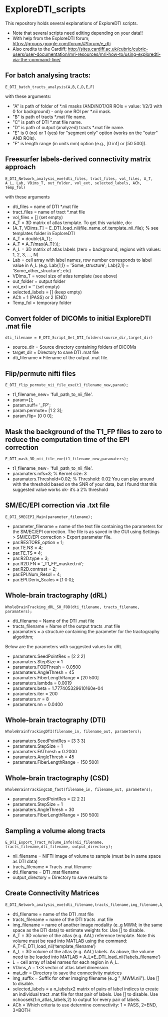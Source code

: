 # ExploreDTI_scripts
This repository holds several explanations of ExploreDTI scripts.
* Note that several scripts need editing depending on your data!!
* With help from the ExploreDTI forum; https://groups.google.com/forum/#!forum/e_dti
* Also credits to the Cardiff; http://sites.cardiff.ac.uk/cubric/cubric-users/user-documentation/mri-resources/mri-how-to/using-exploredti-via-the-command-line/

## For batch analysing tracts:
```
E_DTI_batch_tracts_analysis(A,B,C,D,E,F) 
```
with these arguments:
* "A" is path of folder of *.nii masks (AND/NOT/OR ROIs = value: 1/2/3 with 0 for background) - only one ROI per *.nii mask.
* "B" is path of tracts *.mat file name.
* "C" is path of DTI *.mat file name.
* "D" is path of output (analyzed) tracts *.mat file name.
* "E" is 0 (no) or 1 (yes) for "segment only" option (works on the "outer" AND ROIs).
* "F" is length range (in units mm) option (e.g., [0 inf] or [50 500]).

## Freesurfer labels-derived connectivity matrix approach
```
E_DTI_Network_analysis_exe(dti_files, tract_files, vol_files, A_T, A_L, Lab, VDims_T, out_folder, vol_ext, selected_labels, ACh, Temp_fol)
```
with these arguments
* dti_files = name of DTI *.mat file
* tract_files = name of tract *.mat file
* vol_files = [] (set empty)
* A_T = 3D matrix of atlas template. To get this variable, do:
* [A_T, VDims_T] = E_DTI_load_nii(file_name_of_template_nii_file); % see templates folder in ExploreDTI
* A_T = double(A_T);
* A_T = A_T/max(A_T(:));
* A_L = 3D matrix of atlas labels (zero = background, regions with values: 1, 2, 3, …, N)
* Lab = cell array with label names, row number corresponds to label value in A_L (e.g. Lab{1,1} = 'Some_structure'; Lab{2,1} = 'Some_other_structure'; etc)
* VDims_T  = voxel size of atlas template (see above)
* out_folder = output folder
* vol_ext = ‘’ (set empty)
* selected_labels = [] (keep empty)
* ACh = 1 (PASS) or 2 (END)
* Temp_fol = temporary folder

## Convert folder of DICOMs to initial ExploreDTI .mat file
```
dti_filename = E_DTI_Script_Get_DTI_folders(source_dir,target_dir)
```
* source_dir = Source directory containing folders of DICOMs
* target_dir = Directory to save DTI .mat file
* dti_filename = Filename of the output .mat file.

## Flip/permute nifti files
```
E_DTI_flip_permute_nii_file_exe(t1_filename_new,param);
```
* t1_filename_new= 'full_path_to_nii_file'.
* param=[];
* param.suff= '_FP';
* param.permute= [1 2 3];
* param.flip= [0 0 0];

## Mask the background of the T1_FP files to zero to reduce the computation time of the EPI correction
```
E_DTI_mask_3D_nii_file_exe(t1_filename_new,paramaters);
```
* t1_filename_new= 'full_path_to_nii_file'.
* paramaters.mfs=3; % Kernel size: 3     
* paramaters.Threshold=0.02; % Threshold: 0.02
You can play around with the threshold based on the SNR of your data, but I found that this suggested value works ok- it’s a 2% threshold

## SM/EC/EPI correction via .txt file
```
E_DTI_SMECEPI_Main(parameter_filename);
```
* parameter_filename = name of the text file containing the parameters for the SM/EC/EPI correction. The file is as saved in the GUI using Settings > SM/EC/EPI correction > Export parameter file. 
* par.RESTORE_option = 1;
* par.TE.NS = 4;
* par.TE.TS = 4;
* par.R2D.type = 3;
* par.R2D.FN = '_T1_FP_masked.nii';
* par.R2D.contrast = 2;
* par.EPI.Num_Resol = 4;
* par.EPI.Deriv_Scales = [1  0  0];

## Whole-brain tractography (dRL)
```
WholeBrainTracking_dRL_SH_FOD(dti_filename, tracts_filename, paramaters);
```
* dti_filename = Name of the DTI .mat file
* tracts_filename = Name of the output tracts .mat file
* paramaters = a structure containing the parameter for the tractography algorithm;

Below are the parameters with suggested values for dRL
* paramaters.SeedPointRes = [2 2 2]
* paramaters.StepSize = 1
* paramaters.FODThresh = 0.0500
* paramaters.AngleThresh = 45
* paramaters.FiberLengthRange = [20 500]
* paramaters.lambda = 0.0019
* paramaters.beta = 1.777405329610160e-04
* paramaters.iter = 200
* paramaters.rr = 8
* paramaters.nn = 0.0400


## Whole-brain tractography (DTI)
```
WholeBrainTrackingDTI(filename_in, filename_out, parameters);
```
* paramaters.SeedPointRes = [3 3 3]
* paramaters.StepSize = 1
* paramaters.FAThresh = 0.2000
* paramaters.AngleThresh = 45
* paramaters.FiberLengthRange = [50 500]

## Whole-brain tractography (CSD)
```
WholeBrainTrackingCSD_fast(filename_in, filename_out, parameters);
```
* paramaters.SeedPointRes = [2 2 2]
* paramaters.StepSize = 1
* paramaters.AngleThresh = 30
* paramaters.FiberLengthRange = [50 500]

## Sampling a volume along tracts
```
E_DTI_Export_Tract_Volume_Info(nii_filename, tracts_filename,dti_filename, output_directory);
```
* nii_filename = NIFTI image of volume to sample (must be in same space as DTI data)
* tracts_filename = Tracts .mat filename
* dti_filename = DTI .mat filename
* output_directory = Directory to save results to

## Create Connectivity Matrices
```
E_DTI_Network_analysis_exe(dti_filename,tracts_filename,img_filename,A_T,A_L,L,VDims_A,mat_dir,img_suffix,selected_labels,ACh);
```
* dti_filename = name of the DTI .mat file
* tracts_filename = name of the DTI tracts .mat file
* img_filename = name of another image modality (e..g MWM; in the same space as the DTI data) to estimate weights for. Use [] to disable.
* A_T = 3D volume of the atlas (e.g. AAL) reference template. Note this volume must be read into MATLAB using the command: A_T=E_DTI_load_nii(‘template_filename’)
* A_L = 3D volume of the atlas (e.g. AAL) labels. As above, the volume need to be loaded into MATLAB * A_L=E_DTI_load_nii(‘labels_filename’)
* L = cell array of label names for each region in A_L.
* VDims_A = 1×3 vector of atlas label dimension.
* mat_dir = Directory to save the connectivity matrices
* img_suffix = Suffix for other imaging filename (e..g "_MWM.nii"). Use [] to disable.
* selected_labels = a n_labelsx2 matrix of pairs of label indices to create an individual tract .mat file for that pair of labels. Use [] to disable. Use nchoosek(1:n_atlas_labels,2) to output for every pair of labels.
* ACh = Which criteria to use determine connectivity: 1 = PASS, 2=END, 3=BOTH

